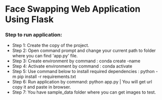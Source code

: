 # Face Swapping Web Application Using Flask

### Step to run application:

- Step 1:	Create the copy of the project.
- Step 2: Open command prompt and change your current path to folder where you can find 'app.py' file.
- Step 3: Create environment by command : conda create -name <environment name>
- Step 4: Activate environment by command : conda activate <environment name>
- Step 5: Use command below to install required dependencies : python -m pip install -r requirements.txt
- Step 6: Run application by command: python app.py | You will get url copy it and paste in browser.
- Step 7: You have sample_data folder where you can get images to test.
